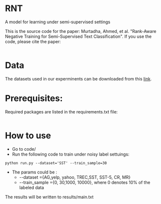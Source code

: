  
 # RNT 
 A model  for learning under semi-supervised settings
 
 This is the source code for the paper: Murtadha, Ahmed, et al. "Rank-Aware Negative Training for Semi-Supervised Text Classification". If you use the code,  please cite the paper: 
 ```
```
 

# Data



The datasets used in our experminents can be downloaded from this [link](https://drive.google.com/drive/folders/130pP318SQhL8RKBcuHMY_29owiaqbxOm?usp=sharing). 

# Prerequisites:
Required packages are listed in the requirements.txt file:

```
```
# How to use

*  Go to code/         
*  Run the following code to train under noisy label settuings:
```
python run.py --dataset='SST' --train_sample=30
```

- The params could be :
    - --dataset =\{AG,yelp, yahoo, TREC,SST, SST-5, CR, MR\}
    - --train_sample ={0, 30,1000, 10000}, where 0 denotes 10% of the labeled data

The results will be written to results/main.txt

